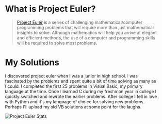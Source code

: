 # What is Project Euler?
> [Project Euler](https://projecteuler.net/) is a series of challenging mathematical/computer programming problems that will require more than just mathematical insights to solve. Although mathematics will help you arrive at elegant and efficient methods, the use of a computer and programming skills will be required to solve most problems.

# My Solutions
I discovered project euler when I was a junior in high school. I was fascinated by the problems and spent quite a bit of time solving as many as I could. I completed the first 25 problems in Visual Basic, my primary language at the time. Once I learned C during my freshman year in college I quickly switched and rewrote the earlier problems. After college I fell in love with Python and it's my language of choice for solving new problems. Perhaps I'll upload my old VB solutions at some point for the laughs.

<img src="http://projecteuler.net/profile/ddara.png" alt="Project Euler Stats">
